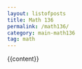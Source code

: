 ```yaml
---
layout: listofposts
title: Math 136
permalink: /math136/
category: main-math136
tag: math
---
```


{{content}}
